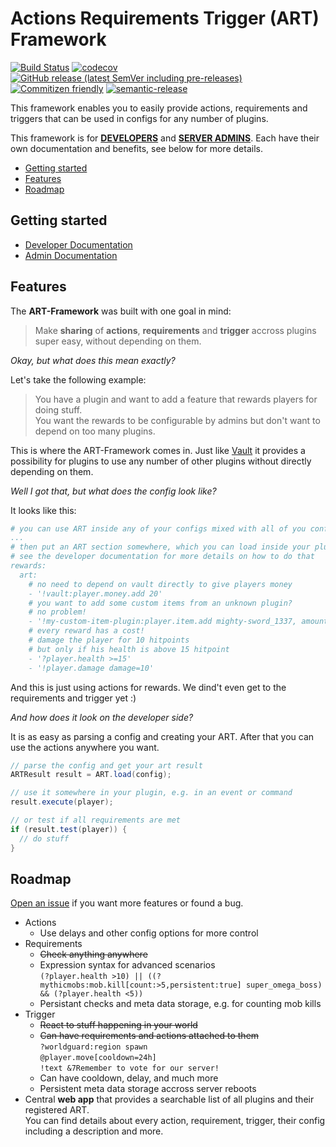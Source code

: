 # **A**ctions **R**equirements **T**rigger (ART) Framework

[![Build Status](https://github.com/Silthus/art-framework/workflows/Build/badge.svg)](../../actions?query=workflow%3ABuild)
[![codecov](https://codecov.io/gh/Silthus/art-framework/branch/master/graph/badge.svg)](https://codecov.io/gh/Silthus/art-framework)
[![GitHub release (latest SemVer including pre-releases)](https://img.shields.io/github/v/release/Silthus/art-framework?include_prereleases&label=release)](../../releases)
[![Commitizen friendly](https://img.shields.io/badge/commitizen-friendly-brightgreen.svg)](http://commitizen.github.io/cz-cli/)
[![semantic-release](https://img.shields.io/badge/%20%20%F0%9F%93%A6%F0%9F%9A%80-semantic--release-e10079.svg)](https://github.com/semantic-release/semantic-release)

This framework enables you to easily provide actions, requirements and triggers that can be used in configs for any number of plugins.

This framework is for [**DEVELOPERS**](docs/developer/README.md) and [**SERVER ADMINS**](docs/admin/README.md). Each have their own documentation and benefits, see below for more details.

* [Getting started](#getting-started)
* [Features](#features)
* [Roadmap](#roadmap)

## Getting started

* [Developer Documentation](docs/developer/README.md)
* [Admin Documentation](docs/admin/README.md)

## Features

The **ART-Framework** was built with one goal in mind:

> Make **sharing** of **actions**, **requirements** and **trigger** accross plugins super easy, without depending on them.

*Okay, but what does this mean exactly?*

Let's take the following example:

> You have a plugin and want to add a feature that rewards players for doing stuff.  
> You want the rewards to be configurable by admins but don't want to depend on too many plugins.

This is where the ART-Framework comes in. Just like [Vault](https://github.com/MilkBowl/Vault) it provides a possibility for plugins to use any number of other plugins without directly depending on them.

*Well I got that, but what does the config look like?*

It looks like this:

```yaml
# you can use ART inside any of your configs mixed with all of you config stuff
...
# then put an ART section somewhere, which you can load inside your plugin
# see the developer documentation for more details on how to do that
rewards:
  art:
    # no need to depend on vault directly to give players money
    - '!vault:player.money.add 20'
    # you want to add some custom items from an unknown plugin?
    # no problem!
    - '!my-custom-item-plugin:player.item.add mighty-sword_1337, amount=5'
    # every reward has a cost!
    # damage the player for 10 hitpoints
    # but only if his health is above 15 hitpoint
    - '?player.health >=15'
    - '!player.damage damage=10'
```

And this is just using actions for rewards. We dind't even get to the requirements and trigger yet :)

*And how does it look on the developer side?*

It is as easy as parsing a config and creating your ART. After that you can use the actions anywhere you want.

```java
// parse the config and get your art result
ARTResult result = ART.load(config);

// use it somewhere in your plugin, e.g. in an event or command
result.execute(player);

// or test if all requirements are met
if (result.test(player)) {
  // do stuff
}
```

## Roadmap

[Open an issue](https://github.com/Silthus/art-framework/issues/new/choose) if you want more features or found a bug.

* Actions
  * Use delays and other config options for more control
* Requirements
  * ~~Check anything anywhere~~
  * Expression syntax for advanced scenarios  
    `(?player.health >10) || ((?mythicmobs:mob.kill[count:>5,persistent:true] super_omega_boss) && (?player.health <5))`
  * Persistant checks and meta data storage, e.g. for counting mob kills
* Trigger
  * ~~React to stuff happening in your world~~
  * ~~Can have requirements and actions attached to them~~  
    `?worldguard:region spawn`  
    `@player.move[cooldown=24h]`  
    `!text &7Remember to vote for our server!`
  * Can have cooldown, delay, and much more
  * Persistent meta data storage accross server reboots
* Central **web app** that provides a searchable list of all plugins and their registered ART.  
  You can find details about every action, requirement, trigger, their config including a description and more.
